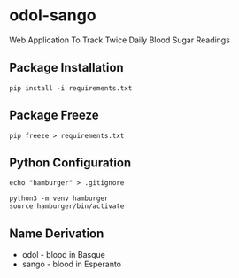 # odol-sango

Web Application To Track Twice Daily Blood Sugar Readings

## Package Installation

```
pip install -i requirements.txt
```

## Package Freeze

```
pip freeze > requirements.txt
```

## Python Configuration

```
echo "hamburger" > .gitignore

python3 -m venv hamburger
source hamburger/bin/activate
```

## Name Derivation

* odol - blood in Basque
* sango - blood in Esperanto
